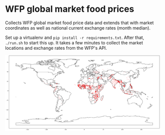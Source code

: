 # WFP global market food prices

Collects WFP global market food price data and extends that with market coordinates as well as national current exchange rates (month median).

Set up a virtualenv and `pip install -r requirements.txt`. After that, `./run.sh` to start this up. It takes a few minutes to collect the market locations and exchange rates from the WFP's API.

![market_locations](https://github.com/rbjansen/wfp_global_marketprices/blob/main/markets.png)
